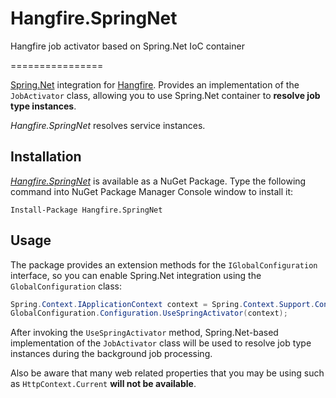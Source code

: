 # Hangfire.SpringNet
Hangfire job activator based on Spring.Net IoC container

================

[Spring.Net](http://springframework.net/) integration for [Hangfire](http://hangfire.io). Provides an implementation of the `JobActivator` class, allowing you to use Spring.Net container to **resolve job type instances**.

*Hangfire.SpringNet* resolves service instances.

Installation
--------------

*[Hangfire.SpringNet](https://www.nuget.org/packages/Hangfire.SpringNet)* is available as a NuGet Package. Type the following command into NuGet Package Manager Console window to install it:

```
Install-Package Hangfire.SpringNet
```

Usage
------

The package provides an extension methods for the `IGlobalConfiguration` interface, so you can enable Spring.Net integration using the `GlobalConfiguration` class:

```csharp
Spring.Context.IApplicationContext context = Spring.Context.Support.ContextRegistry.GetContext();
GlobalConfiguration.Configuration.UseSpringActivator(context);
```

After invoking the `UseSpringActivator` method, Spring.Net-based implementation of the `JobActivator` class will be used to resolve job type instances during the background job processing.

Also be aware that many web related properties that you may be using such as `HttpContext.Current` **will not be available**.
